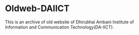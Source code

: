 # Oldweb-DAIICT
This is an archive of old website of Dhirubhai Ambani Institute of Information and Communication Technology(DA-IICT). 
